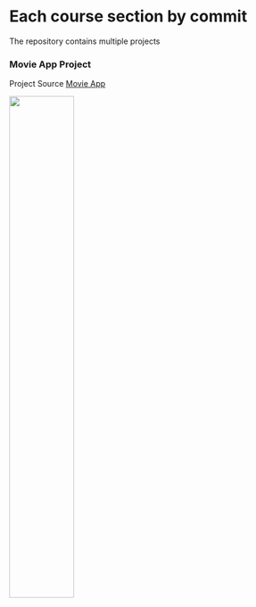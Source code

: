 # Each course section by commit

The repository contains multiple projects

### Movie App Project
Project Source [Movie App](MoviesApp)

<img src="readme_assets/movie_app.gif" width="48%" />
